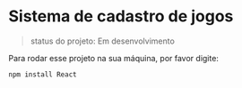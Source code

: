 # Sistema de cadastro de jogos

> status do projeto: Em desenvolvimento

Para rodar esse projeto na sua máquina, por favor digite:

```
npm install React

```
